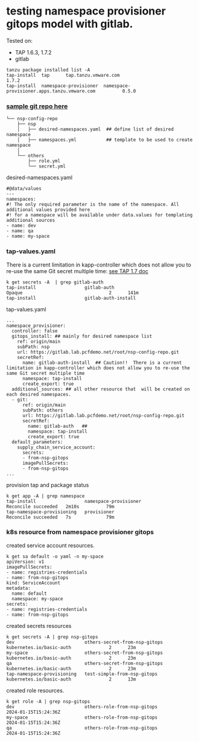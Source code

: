 # testing  namespace provisioner gitops model with gitlab.

Tested on:
- TAP 1.6.3, 1.7.2
- gitlab

```
tanzu package installed list -A 
tap-install  tap      tap.tanzu.vmware.com                                 1.7.2                    
tap-install  namespace-provisioner  namespace-provisioner.apps.tanzu.vmware.com          0.5.0                  
```

### [sample git repo here](nsp-config-repo)

```
└── nsp-config-repo
    ├── nsp 
    │   ├── desired-namespaces.yaml  ## define list of desired namespace
    │   ├── namespaces.yml           ## template to be used to create namespace
    │  
    └── others 
        ├── role.yml 
        └── secret.yml
```

desired-namespaces.yaml 
```
#@data/values
---
namespaces:
#! The only required parameter is the name of the namespace. All additional values provided here 
#! for a namespace will be available under data.values for templating additional sources
- name: dev
- name: qa
- name: my-space

```


### tap-values.yaml

There is a current limitation in kapp-controller which does not allow you to re-use the same Git secret multiple time: [see TAP 1.7 doc](https://docs.vmware.com/en/VMware-Tanzu-Application-Platform/1.7/tap/namespace-provisioner-use-case3.html#git-private)
```
k get secrets -A  | grep gitlab-auth
tap-install                  gitlab-auth                                                    Opaque                                2      141m
tap-install                  gitlab-auth-install
```

tap-values.yaml
```
...
namespace_provisioner:
  controller: false
  gitops_install: ## mainly for desired namespace list
    ref: origin/main
    subPath: nsp
    url: https://gitlab.lab.pcfdemo.net/root/nsp-config-repo.git
    secretRef:
      name: gitlab-auth-install  ## Caution!!  There is a current limitation in kapp-controller which does not allow you to re-use the same Git secret multiple time
      namespace: tap-install
      create_export: true
  additional_sources: ## all other resource that  will be created on each desired namespaces.
  - git:
      ref: origin/main
      subPath: others
      url: https://gitlab.lab.pcfdemo.net/root/nsp-config-repo.git
      secretRef:
        name: gitlab-auth   ##
        namespace: tap-install
        create_export: true
  default_parameters:
    supply_chain_service_account:
      secrets:
      - from-nsp-gitops
      imagePullSecrets:
      - from-nsp-gitops
...
```


provision tap and package status

```
k get app -A | grep namespace
tap-install                  namespace-provisioner                Reconcile succeeded   2m10s          79m
tap-namespace-provisioning   provisioner                          Reconcile succeeded   7s             79m
```

### k8s resource from namespace provisioner gitops

created service account resources.

```
k get sa default -o yaml -n my-space
apiVersion: v1
imagePullSecrets:
- name: registries-credentials
- name: from-nsp-gitops
kind: ServiceAccount
metadata:
  name: default
  namespace: my-space
secrets:
- name: registries-credentials
- name: from-nsp-gitops
```

created secrets resources 
```
k get secrets -A | grep nsp-gitops
dev                          others-secret-from-nsp-gitops                                  kubernetes.io/basic-auth              2      23m
my-space                     others-secret-from-nsp-gitops                                  kubernetes.io/basic-auth              2      23m
qa                           others-secret-from-nsp-gitops                                  kubernetes.io/basic-auth              2      23m
tap-namespace-provisioning   test-simple-from-nsp-gitops                                    kubernetes.io/basic-auth              2      13m

```

created role resources.
```
k get role -A | grep nsp-gitops
dev                          others-role-from-nsp-gitops                       2024-01-15T15:24:36Z
my-space                     others-role-from-nsp-gitops                       2024-01-15T15:24:36Z
qa                           others-role-from-nsp-gitops                       2024-01-15T15:24:36Z

```